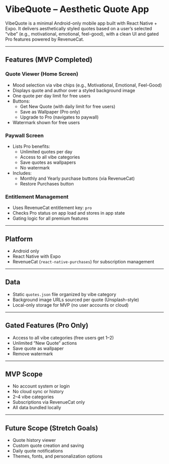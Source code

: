 # VibeQuote – Aesthetic Quote App

VibeQuote is a minimal Android-only mobile app built with React Native + Expo. It delivers aesthetically styled quotes based on a user’s selected “vibe” (e.g., motivational, emotional, feel-good), with a clean UI and gated Pro features powered by RevenueCat.

---

## Features (MVP Completed)

### Quote Viewer (Home Screen)
- Mood selection via vibe chips (e.g., Motivational, Emotional, Feel-Good)
- Displays quote and author over a styled background image
- One quote per day limit for free users
- Buttons:
  - Get New Quote (with daily limit for free users)
  - Save as Wallpaper (Pro only)
  - Upgrade to Pro (navigates to paywall)
- Watermark shown for free users

### Paywall Screen
- Lists Pro benefits:
  - Unlimited quotes per day
  - Access to all vibe categories
  - Save quotes as wallpapers
  - No watermark
- Includes:
  - Monthly and Yearly purchase buttons (via RevenueCat)
  - Restore Purchases button

### Entitlement Management
- Uses RevenueCat entitlement key: `pro`
- Checks Pro status on app load and stores in app state
- Gating logic for all premium features

---

## Platform
- Android only
- React Native with Expo
- RevenueCat (`react-native-purchases`) for subscription management

---

## Data
- Static `quotes.json` file organized by vibe category
- Background image URLs sourced per quote (Unsplash-style)
- Local-only storage for MVP (no user accounts or cloud)

---

## Gated Features (Pro Only)
- Access to all vibe categories (free users get 1–2)
- Unlimited “New Quote” actions
- Save quote as wallpaper
- Remove watermark

---

## MVP Scope
- No account system or login
- No cloud sync or history
- 2–4 vibe categories
- Subscriptions via RevenueCat only
- All data bundled locally

---

## Future Scope (Stretch Goals)
- Quote history viewer
- Custom quote creation and saving
- Daily quote notifications
- Themes, fonts, and personalization options
